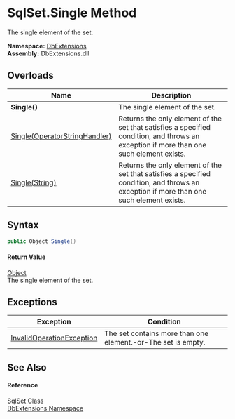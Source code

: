SqlSet.Single Method
====================
The single element of the set.
  
**Namespace:** [DbExtensions][1]  
**Assembly:** DbExtensions.dll

Overloads
---------

| Name                               | Description                                                                                                                             |
| ---------------------------------- | --------------------------------------------------------------------------------------------------------------------------------------- |
| **Single()**                       | The single element of the set.                                                                                                          |
| [Single(OperatorStringHandler)][2] | Returns the only element of the set that satisfies a specified condition, and throws an exception if more than one such element exists. |
| [Single(String)][3]                | Returns the only element of the set that satisfies a specified condition, and throws an exception if more than one such element exists. |


Syntax
------

```csharp
public Object Single()
```

#### Return Value
[Object][4]  
The single element of the set.

Exceptions
----------

| Exception                      | Condition                                                    |
| ------------------------------ | ------------------------------------------------------------ |
| [InvalidOperationException][5] | The set contains more than one element.-or-The set is empty. |


See Also
--------

#### Reference
[SqlSet Class][6]  
[DbExtensions Namespace][1]  

[1]: ../README.md
[2]: Single_1.md
[3]: Single_2.md
[4]: https://learn.microsoft.com/dotnet/api/system.object
[5]: https://learn.microsoft.com/dotnet/api/system.invalidoperationexception
[6]: README.md
